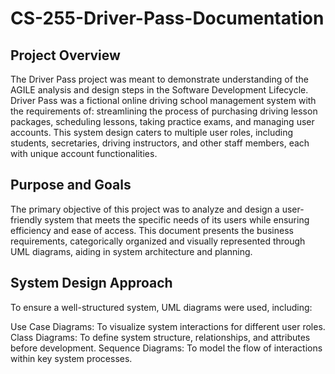 # CS-255-Driver-Pass-Documentation
## Project Overview
The Driver Pass project was meant to demonstrate understanding of the AGILE analysis and design steps in the Software Development Lifecycle. Driver Pass was a fictional online driving school management system with the requirements of: streamlining the process of purchasing driving lesson packages, scheduling lessons, taking practice exams, and managing user accounts. This system design caters to multiple user roles, including students, secretaries, driving instructors, and other staff members, each with unique account functionalities.

## Purpose and Goals
The primary objective of this project was to analyze and design a user-friendly system that meets the specific needs of its users while ensuring efficiency and ease of access. This document presents the business requirements, categorically organized and visually represented through UML diagrams, aiding in system architecture and planning.

## System Design Approach
To ensure a well-structured system, UML diagrams were used, including:

Use Case Diagrams: To visualize system interactions for different user roles.
Class Diagrams: To define system structure, relationships, and attributes before development.
Sequence Diagrams: To model the flow of interactions within key system processes.
